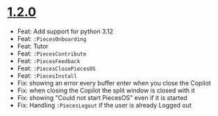 # [1.2.0](https://github.com/pieces-app/plugin_neovim/milestone/3)

- Feat: Add support for python 3.12
- Feat: `:PiecesOnboarding`
- Feat: Tutor
- Feat: `:PiecesContribute`
- Feat: `:PiecesFeedback`
- Feat: `:PiecesClosePiecesOS`
- Feat: `:PiecesInstall`
- Fix: showing an error every buffer enter when you close the Copilot
- Fix: when closing the Copilot the split window is closed with it
- Fix: showing "Could not start PiecesOS" even if it is started
- Fix: Handling `:PiecesLogout` if the user is already Logged out
